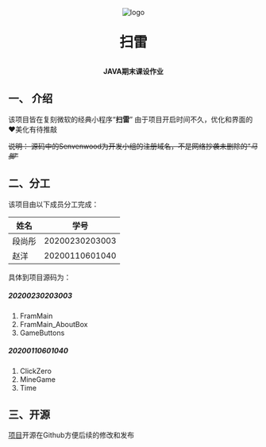 <p align="center">
	<img alt="logo" src="https://sourcebyte.cn/assets/logo_c_64.5eb3acc5.png">
</p>
<h1 align="center" style="margin: 30px 0 30px; font-weight: bold;">扫雷</h1>
<h4 align="center">JAVA期末课设作业</h4>


</p>

## 一、 介绍

该项目皆在复刻微软的经典小程序“**扫雷**”
由于项目开启时间不久，优化和界面的❤️美化有待推敲

~~说明：
源码中的Senvenwood为开发小组的注册域名，不是网络抄袭未删除的“*马脚*”~~

## 二、分工

该项目由以下成员分工完成：

| 姓名   | 学号           |
| ------ | -------------- |
| 段尚彤 | 20200230203003 |
| 赵洋   | 20200110601040 |

具体到项目源码为：

##### 20200230203003

1. FramMain
2. FramMain_AboutBox
3. GameButtons

#####   20200110601040

1. ClickZero
2. MineGame
3. Time

## 三、开源

[项目](https://github.com/StoveOnBox/ClearMine)开源在Github方便后续的修改和发布

